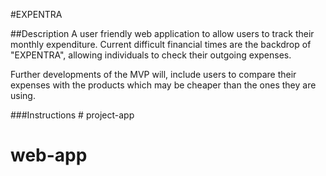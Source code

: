 #EXPENTRA 

##Description 
A user friendly web application to allow users to track their monthly expenditure. Current difficult financial times are the backdrop of "EXPENTRA", allowing individuals to check their outgoing expenses. 

Further developments of the MVP will, include users to compare their expenses with the products which may be cheaper than the ones they are using. 


###Instructions # project-app
# web-app
